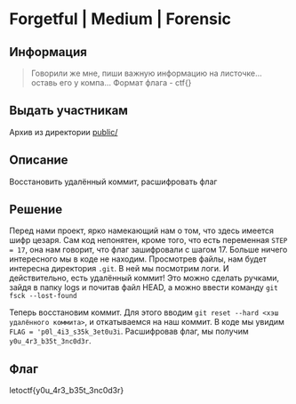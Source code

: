 # Forgetful | Medium | Forensic

## Информация

> Говорили же мне, пиши важную информацию на листочке… оставь его у компа…
> Формат флага - ctf{}


## Выдать участникам

Архив из директории [public/](public/)

## Описание

Восстановить удалённый коммит, расшифровать флаг

## Решение

Перед нами проект, ярко намекающий нам о том, что здесь имеется шифр цезаря. Сам код непонятен, кроме того, что есть переменная `STEP = 17`, она нам говорит, что флаг зашифровали с шагом 17.  Больше ничего интересного мы в коде не находим. Просмотрев файлы, нам будет интересна директория `.git`. В ней мы посмотрим логи. И действительно, есть удалённый коммит!  Это можно сделать ручками, зайдя в папку logs и почитав файл HEAD,  а можно ввести команду `git fsck --lost-found`

Теперь восстановим коммит. Для этого вводим `git reset --hard <хэш удалённого коммита>`, и откатываемся на наш коммит. В коде мы увидим `FLAG = 'p0l_4i3_s35k_3et0u3i`. Расшифровав флаг, мы получим `y0u_4r3_b35t_3nc0d3r`.


## Флаг

letoctf{y0u_4r3_b35t_3nc0d3r}

